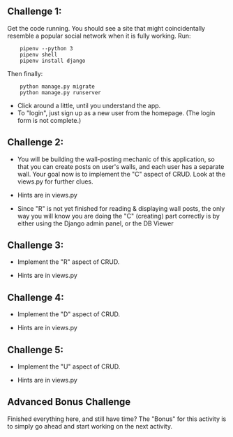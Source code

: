 Challenge 1:
-------------------

Get the code running. You should see a site that might coincidentally resemble
a popular social network when it is fully working. Run:

        pipenv --python 3
        pipenv shell
        pipenv install django

Then finally:

        python manage.py migrate
        python manage.py runserver

- Click around a little, until you understand the app.
- To "login", just sign up as a new user from the homepage. (The login form is
  not complete.)



Challenge 2:
-------------------

- You will be building the wall-posting mechanic of this application, so that
  you can create posts on user's walls, and each user has a separate wall. Your
  goal now is to implement the "C" aspect of CRUD. Look at the views.py for
  further clues.

- Hints are in views.py

- Since "R" is not yet finished for reading & displaying wall posts, the only
  way you will know you are doing the "C" (creating) part correctly is by
  either using the Django admin panel, or the DB Viewer



Challenge 3:
-------------------

- Implement the "R" aspect of CRUD.

- Hints are in views.py


Challenge 4:
-------------------

- Implement the "D" aspect of CRUD.

- Hints are in views.py


Challenge 5:
-------------------

- Implement the "U" aspect of CRUD.

- Hints are in views.py



Advanced Bonus Challenge
----------------------------

Finished everything here, and still have time? The "Bonus" for this activity is
to simply go ahead and start working on the next activity.
